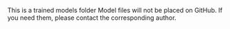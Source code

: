 This is a trained models folder
Model files will not be placed on GitHub. If you need them, please contact the corresponding author.